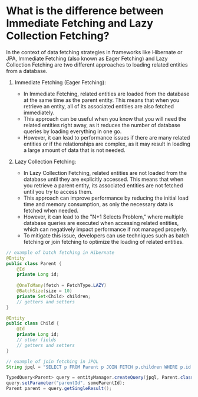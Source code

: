 # What is the difference between Immediate Fetching and Lazy Collection Fetching?

In the context of data fetching strategies in frameworks like Hibernate or JPA, Immediate Fetching (also known as Eager Fetching) and Lazy Collection Fetching are two different approaches to loading related entities from a database.
1. Immediate Fetching (Eager Fetching):
   - In Immediate Fetching, related entities are loaded from the database at the same time as the parent entity. This means that when you retrieve an entity, all of its associated entities are also fetched immediately.
   - This approach can be useful when you know that you will need the related entities right away, as it reduces the number of database queries by loading everything in one go.
   - However, it can lead to performance issues if there are many related entities or if the relationships are complex, as it may result in loading a large amount of data that is not needed.

2. Lazy Collection Fetching:
   - In Lazy Collection Fetching, related entities are not loaded from the database until they are explicitly accessed. This means that when you retrieve a parent entity, its associated entities are not fetched until you try to access them.
   - This approach can improve performance by reducing the initial load time and memory consumption, as only the necessary data is fetched when needed.
   - However, it can lead to the "N+1 Selects Problem," where multiple database queries are executed when accessing related entities, which can negatively impact performance if not managed properly.
   - To mitigate this issue, developers can use techniques such as batch fetching or join fetching to optimize the loading of related entities.

```java
// example of batch fetching in Hibernate
@Entity
public class Parent {
    @Id
    private Long id;
    
    @OneToMany(fetch = FetchType.LAZY)
    @BatchSize(size = 10)
    private Set<Child> children;
    // getters and setters
}

@Entity
public class Child {
    @Id
    private Long id;
    // other fields
    // getters and setters
}

// example of join fetching in JPQL
String jpql = "SELECT p FROM Parent p JOIN FETCH p.children WHERE p.id = :parentId";

TypedQuery<Parent> query = entityManager.createQuery(jpql, Parent.class);
query.setParameter("parentId", someParentId);
Parent parent = query.getSingleResult();
```
